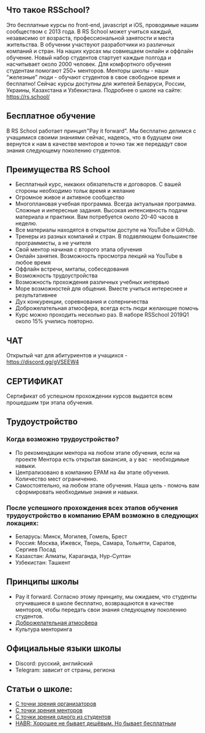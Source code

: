 ## Что такое RSSchool?
Это бесплатные курсы по front-end, javascript и iOS, проводимые нашим сообществом с 2013 года. В RS School может учиться каждый, независимо от возраста, профессиональной занятости и места жительства. В обучении участвуют разработчики из различных компаний и стран. На наших курсах мы совмещаем онлайн и оффлайн обучение. Новый набор студентов стартует каждые полгода и насчитывает около 2000 человек. Для комфортного обучения студентам помогают 250+ менторов. Менторы школы - наши “железные” люди - обучают студентов в свое свободное время и бесплатно!
Сейчас курсы доступны для жителей Беларуси, России, Украины, Казахстана и Узбекистана. 
Подробнее о школе на сайте: https://rs.school/

## Бесплатное обучение
В RS School работает принцип "Pay it forward". Мы бесплатно делимся с учащимися своими знаниями сейчас, надеясь, что в будущем они вернутся к нам в качестве менторов и точно так же передадут свои знания следующему поколению студентов.

## Преимущества RS School 
- Бесплатный курс, никаких обязательств и договоров. С вашей стороны необходимо тольк время и желание
- Огромное живое и активное сообщество
- Многоплановая учебная программа. Всегда актуальная программа. Сложные и интересные задания. Высокая интенсивность подачи материала и практики. Вам потребуется около 20-40 часов в неделю. 
- Все материалы находятся в открытом доступе на YouTube и GitHub.
- Тренеры из разных компаний и стран. В подавляющем большинстве программисты, а не учителя
- Свой ментор начиная с второго этапа обучения
- Онлайн занятия.  Возможность просмотра лекций на YouTube в любое время
- Оффлайн встречи, митапы, собеседования
- Возможность трудоустройства
- Возможность прохождения различных учебных интервью
- Море возможностей для общения. Вместе учиться интереснее и результативнее
- Дух конкуренции, соревнования и соперничества
- Доброжелательная атмосфера, всегда есть люди желающие помочь
- Курс можно проходить несколько раз. В наборе RSSchool 2019Q1 около 15% учились повторно. 

## ЧАТ
Открытый чат для абитуриентов и учащихся - https://discord.gg/gVSEEW4

## СЕРТИФИКАТ
Сертификат об успешном прохождении курсов выдается всем прошедшим три этапа обучения.

## Трудоустройство
### Когда возможно трудоустройство?
   * По рекомендации ментора на любом этапе обучения, если на проекте Ментора есть открытая вакансия, а у вас - необходимые навыки.
   * Централизовано в компанию EPAM на 4м этапе обучения. Количество мест ограниченно.
   * Самостоятельно, на любом этапе обучения. Наша цель - помочь вам сформировать необходимые знания и навыки.
### После успешного прохождения всех этапов обучения трудоустройство в компанию EPAM возможно в следующих локациях:
- Беларусь: Минск, Могилев, Гомель, Брест
- Россия: Москва, Ижевск, Тверь, Самара, Тольятти, Саратов, Сергиев Посад
- Казахстан: Алматы, Караганда, Нур-Султан
- Узбекистан: Ташкент

## Принципы школы 
- Pay it forward. Согласно этому принципу, мы ожидаем, что студенты отучившиеся в школе бесплатно, возвращаются в качестве менторов, чтобы передать свои знания следующему поколению студентов.
- [Доброжелательная атмосфера](code-of-conduct.md)
- Культура менторинга
 
## Официальные языки школы 
- Discord: русский, английский
- Telegram: зависит от страны, региона

## Статьи о школе:
- [С точни зрения организаторов](https://medium.com/@dzmitry.varabei/draft-%D0%BA%D0%B0%D0%BA-%D1%83%D1%81%D1%82%D1%80%D0%BE%D0%B5%D0%BD%D0%B0-the-rolling-scopes-school-32298109e3a3)
- [C точки зрения менторов](https://medium.com/rs-school/rs-school-myths-63940f3b9fcd)
- [С точки зрения одного из студентов](https://medium.com/rs-school/the-rolling-scopes-school-глазами-бывшего-студента-e269d23dfe7a)
- [HABR: Хорошее не бывает дешёвым. Но бывает бесплатным](https://habr.com/ru/post/465463/)